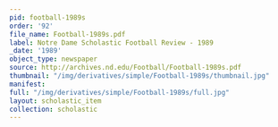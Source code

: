 ```yaml
---
pid: football-1989s
order: '92'
file_name: Football-1989s.pdf
label: Notre Dame Scholastic Football Review - 1989
_date: '1989'
object_type: newspaper
source: http://archives.nd.edu/Football/Football-1989s.pdf
thumbnail: "/img/derivatives/simple/Football-1989s/thumbnail.jpg"
manifest:
full: "/img/derivatives/simple/Football-1989s/full.jpg"
layout: scholastic_item
collection: scholastic
---
```

